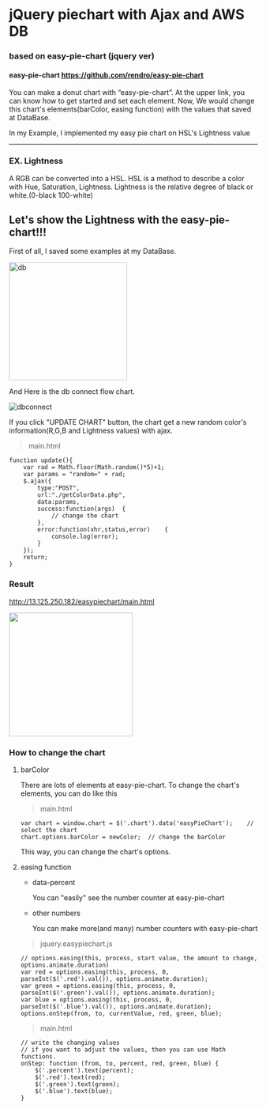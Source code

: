 # jQuery piechart with Ajax and AWS DB

### based on easy-pie-chart (jquery ver)

#### easy-pie-chart <https://github.com/rendro/easy-pie-chart>

You can make a donut chart with “easy-pie-chart”. At the upper link, you can know how to get started and set each element. Now, We would change this chart's elements(barColor, easing function) with the values that saved at DataBase.

In my Example, I implemented my easy pie chart on HSL's Lightness value
* * *

### EX. Lightness

A RGB can be converted into a HSL. HSL is a method to describe a color with Hue, Saturation, Lightness. Lightness is the relative degree of black or white.(0-black 100-white) 

## Let's show the Lightness with the easy-pie-chart!!!

First of all, I saved some examples at my DataBase.

<img width="239" alt="db" src="https://user-images.githubusercontent.com/39694718/48434817-2a0b8280-e7be-11e8-9137-745243e9d3d8.png">


And Here is the db connect flow chart.

![dbconnect](https://user-images.githubusercontent.com/39694718/48434830-37c10800-e7be-11e8-80a3-2e3537166e04.png)


If you click "UPDATE CHART" button, the chart get a new random color's information(R,G,B and Lightness values) with ajax.

> main.html
```
function update(){
    var rad = Math.floor(Math.random()*5)+1;
    var params = "random=" + rad;
    $.ajax({
        type:"POST",
        url:"./getColorData.php",
        data:params,
        success:function(args)  {
            // change the chart
        },
        error:function(xhr,status,error)    {
            console.log(error);
        }
    });
    return;
}
```
### Result

<http://13.125.250.182/easypiechart/main.html>

<img width="250px" src="https://user-images.githubusercontent.com/39694718/48464368-b18add00-e822-11e8-883e-387d9a254d81.gif">

### How to change the chart


1. barColor

    There are lots of elements at easy-pie-chart. To change the chart's elements, you can do like this
    >main.html
    ```
    var chart = window.chart = $('.chart').data('easyPieChart');    // select the chart
    chart.options.barColor = newColor;  // change the barColor
    ```
    This way, you can change the chart's options.

2. easing function

    * data-percent

        You can "easily" see the number counter at easy-pie-chart
    * other numbers

        You can make more(and many) number counters with easy-pie-chart
    >jquery.easypiechart.js
    ```
    // options.easing(this, process, start value, the amount to change, options.animate.duration)
    var red = options.easing(this, process, 0, parseInt($('.red').val()), options.animate.duration);
    var green = options.easing(this, process, 0, parseInt($('.green').val()), options.animate.duration);
    var blue = options.easing(this, process, 0, parseInt($('.blue').val()), options.animate.duration);
    options.onStep(from, to, currentValue, red, green, blue);

    ```
    >main.html
    ```
    // write the changing values
    // if you want to adjust the values, then you can use Math functions.
    onStep: function (from, to, percent, red, green, blue) {
        $('.percent').text(percent);
        $('.red').text(red);
        $('.green').text(green);
        $('.blue').text(blue);
    }

    ```